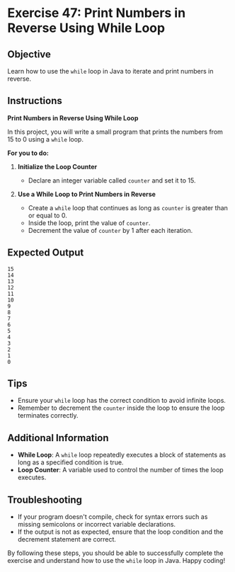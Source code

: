 # Exercise 47: Print Numbers in Reverse Using While Loop

## Objective
Learn how to use the `while` loop in Java to iterate and print numbers in reverse.

## Instructions

**Print Numbers in Reverse Using While Loop**

In this project, you will write a small program that prints the numbers from 15 to 0 using a `while` loop.

**For you to do:**

1. **Initialize the Loop Counter**
    - Declare an integer variable called `counter` and set it to 15.

2. **Use a While Loop to Print Numbers in Reverse**
    - Create a `while` loop that continues as long as `counter` is greater than or equal to 0.
    - Inside the loop, print the value of `counter`.
    - Decrement the value of `counter` by 1 after each iteration.

## Expected Output
```
15
14
13
12
11
10
9
8
7
6
5
4
3
2
1
0
```

## Tips
- Ensure your `while` loop has the correct condition to avoid infinite loops.
- Remember to decrement the `counter` inside the loop to ensure the loop terminates correctly.

## Additional Information
- **While Loop**: A `while` loop repeatedly executes a block of statements as long as a specified condition is true.
- **Loop Counter**: A variable used to control the number of times the loop executes.

## Troubleshooting
- If your program doesn't compile, check for syntax errors such as missing semicolons or incorrect variable declarations.
- If the output is not as expected, ensure that the loop condition and the decrement statement are correct.

By following these steps, you should be able to successfully complete the exercise and understand how to use the `while` loop in Java. Happy coding!
